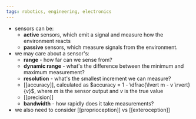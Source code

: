 ```yaml
---
tags: robotics, engineering, electronics
---
```


- sensors can be:
	- **active** sensors, which emit a signal and measure how the environment reacts
	- **passive** sensors, which measure signals from the environment.
- we may care about a sensor's:
	- **range** - how far can we sense from?
	- **dynamic range** - what's the difference between the minimum and maximum measurement?
	- **resolution** - what's the smallest increment we can measure?
	- [[accuracy]], calculated as $accuracy = 1 - \dfrac{\lvert m - v \rvert}{v}$, where $m$ is the sensor output and $v$ is the true value
	- [[precision]]
	- **bandwidth** - how rapidly does it take measurements?
- we also need to consider [[proprioception]] vs [[exteroception]]
